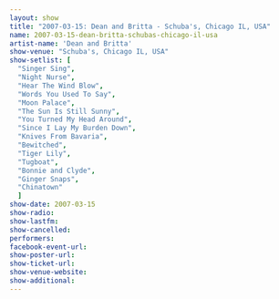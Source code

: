 ```yaml
---
layout: show
title: "2007-03-15: Dean and Britta - Schuba's, Chicago IL, USA"
name: 2007-03-15-dean-britta-schubas-chicago-il-usa
artist-name: 'Dean and Britta'
show-venue: "Schuba's, Chicago IL, USA"
show-setlist: [
  "Singer Sing",
  "Night Nurse",
  "Hear The Wind Blow",
  "Words You Used To Say",
  "Moon Palace",
  "The Sun Is Still Sunny",
  "You Turned My Head Around",
  "Since I Lay My Burden Down",
  "Knives From Bavaria",
  "Bewitched",
  "Tiger Lily",
  "Tugboat",
  "Bonnie and Clyde",
  "Ginger Snaps",
  "Chinatown"
  ]
show-date: 2007-03-15
show-radio: 
show-lastfm: 
show-cancelled: 
performers: 
facebook-event-url: 
show-poster-url: 
show-ticket-url: 
show-venue-website: 
show-additional: 
---
```


